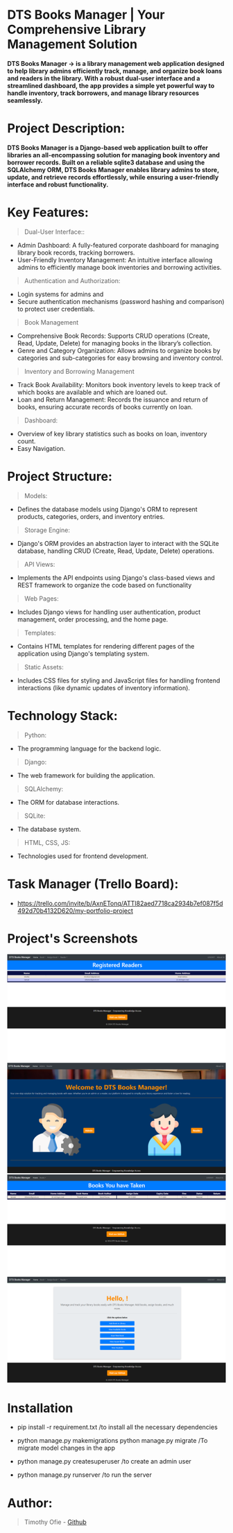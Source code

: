 # DTS Books Manager | Your Comprehensive Library Management Solution


__DTS Books Manager -> is a library management web application designed to help library admins efficiently track, manage, and organize book loans and readers in the library. With a robust dual-user interface and a streamlined dashboard, the app provides a simple yet powerful way to handle inventory, track borrowers, and manage library resources seamlessly.__


# Project Description:
__DTS Books Manager is a Django-based web application built to offer libraries an all-encompassing solution for managing book inventory and borrower records. Built on a reliable sqlite3 database and using the SQLAlchemy ORM, DTS Books Manager enables library admins to store, update, and retrieve records effortlessly, while ensuring a user-friendly interface and robust functionality.__


# Key Features:

> Dual-User Interface::
* Admin Dashboard: A fully-featured corporate dashboard for managing library book records, tracking borrowers.
* User-Friendly Inventory Management: An intuitive interface allowing admins to efficiently manage book inventories and borrowing activities.

> Authentication and Authorization:
* Login systems for admins and 
* Secure authentication mechanisms (password hashing and comparison) to protect user credentials.

> Book Management
* Comprehensive Book Records: Supports CRUD operations (Create, Read, Update, Delete) for managing books in the library’s collection.
* Genre and Category Organization: Allows admins to organize books by categories and sub-categories for easy browsing and inventory control.

> Inventory and Borrowing Management
* Track Book Availability: Monitors book inventory levels to keep track of which books are available and which are loaned out.
* Loan and Return Management: Records the issuance and return of books, ensuring accurate records of books currently on loan.


> Dashboard:
* Overview of key library statistics such as books on loan, inventory count.
* Easy Navigation.


# Project Structure:
> Models:
* Defines the database models using Django's ORM to represent products, categories, orders, and inventory entries.

> Storage Engine:
* Django's ORM provides an abstraction layer to interact with the SQLite database, handling CRUD (Create, Read, Update, Delete) operations.

> API Views:
*  Implements the API endpoints using Django's class-based views and REST framework to organize the code based on functionality

> Web Pages:
* Includes Django views for handling user authentication, product management, order processing, and the home page.

> Templates:
* Contains HTML templates for rendering different pages of the application using Django's templating system.

> Static Assets:
* Includes CSS files for styling and JavaScript files for handling frontend interactions (like dynamic updates of inventory information).


# Technology Stack:
> Python:
* The programming language for the backend logic.
> Django:
* The web framework for building the application.
> SQLAlchemy:
* The ORM for database interactions.
> SQLite:
* The database system.
> HTML, CSS, JS:
* Technologies used for frontend development.

# Task Manager (Trello Board):
* https://trello.com/invite/b/AxnETonq/ATTI82aed7718ca2934b7ef087f5d492d70b4132D620/my-portfolio-project


# Project's Screenshots
![Registered](static/screenshots/registered_readers.png)
![Homepage](static/screenshots/web_homepage.png)
![Assigned Books](static/screenshots/assigned_books.png)
![Admin Dashboard](static/screenshots/admin_page.png)


# Installation
* pip install -r requirement.txt   /to install all the necessary dependencies

* python manage.py makemigrations
  python manage.py migrate
 /To migrate model changes in the app

* python manage.py createsuperuser   /to create an admin user

* python manage.py runserver   /to run the server

# Author:
> Timothy Ofie - [Github](https://github.com/Timzblue12)

